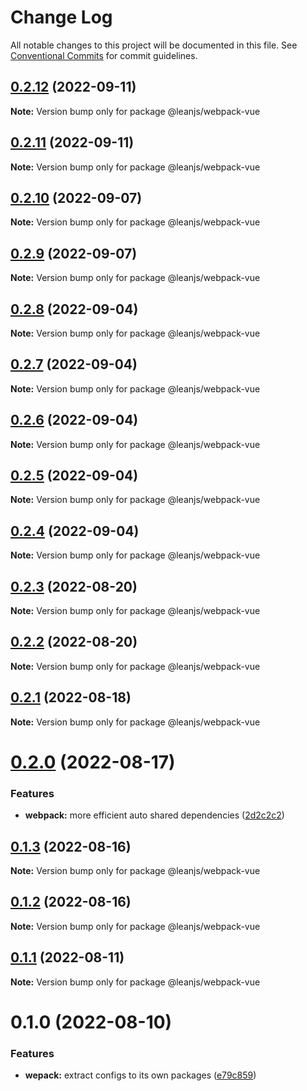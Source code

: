 # Change Log

All notable changes to this project will be documented in this file.
See [Conventional Commits](https://conventionalcommits.org) for commit guidelines.

## [0.2.12](https://github.com/leanjs/leanjs/compare/@leanjs/webpack-vue@0.2.11...@leanjs/webpack-vue@0.2.12) (2022-09-11)

**Note:** Version bump only for package @leanjs/webpack-vue





## [0.2.11](https://github.com/leanjs/leanjs/compare/@leanjs/webpack-vue@0.2.10...@leanjs/webpack-vue@0.2.11) (2022-09-11)

**Note:** Version bump only for package @leanjs/webpack-vue





## [0.2.10](https://github.com/leanjs/leanjs/compare/@leanjs/webpack-vue@0.2.9...@leanjs/webpack-vue@0.2.10) (2022-09-07)

**Note:** Version bump only for package @leanjs/webpack-vue





## [0.2.9](https://github.com/leanjs/leanjs/compare/@leanjs/webpack-vue@0.2.8...@leanjs/webpack-vue@0.2.9) (2022-09-07)

**Note:** Version bump only for package @leanjs/webpack-vue





## [0.2.8](https://github.com/leanjs/leanjs/compare/@leanjs/webpack-vue@0.2.7...@leanjs/webpack-vue@0.2.8) (2022-09-04)

**Note:** Version bump only for package @leanjs/webpack-vue





## [0.2.7](https://github.com/leanjs/leanjs/compare/@leanjs/webpack-vue@0.2.6...@leanjs/webpack-vue@0.2.7) (2022-09-04)

**Note:** Version bump only for package @leanjs/webpack-vue





## [0.2.6](https://github.com/leanjs/leanjs/compare/@leanjs/webpack-vue@0.2.5...@leanjs/webpack-vue@0.2.6) (2022-09-04)

**Note:** Version bump only for package @leanjs/webpack-vue





## [0.2.5](https://github.com/leanjs/leanjs/compare/@leanjs/webpack-vue@0.2.4...@leanjs/webpack-vue@0.2.5) (2022-09-04)

**Note:** Version bump only for package @leanjs/webpack-vue





## [0.2.4](https://github.com/leanjs/leanjs/compare/@leanjs/webpack-vue@0.2.3...@leanjs/webpack-vue@0.2.4) (2022-09-04)

**Note:** Version bump only for package @leanjs/webpack-vue





## [0.2.3](https://github.com/leanjs/leanjs/compare/@leanjs/webpack-vue@0.2.2...@leanjs/webpack-vue@0.2.3) (2022-08-20)

**Note:** Version bump only for package @leanjs/webpack-vue





## [0.2.2](https://github.com/leanjs/leanjs/compare/@leanjs/webpack-vue@0.2.1...@leanjs/webpack-vue@0.2.2) (2022-08-20)

**Note:** Version bump only for package @leanjs/webpack-vue





## [0.2.1](https://github.com/leanjs/leanjs/compare/@leanjs/webpack-vue@0.2.0...@leanjs/webpack-vue@0.2.1) (2022-08-18)

**Note:** Version bump only for package @leanjs/webpack-vue





# [0.2.0](https://github.com/leanjs/leanjs/compare/@leanjs/webpack-vue@0.1.3...@leanjs/webpack-vue@0.2.0) (2022-08-17)


### Features

* **webpack:** more efficient auto shared dependencies ([2d2c2c2](https://github.com/leanjs/leanjs/commit/2d2c2c2f6e83431fc010d19c51ca6cf9c1e8e0fe))





## [0.1.3](https://github.com/leanjs/leanjs/compare/@leanjs/webpack-vue@0.1.2...@leanjs/webpack-vue@0.1.3) (2022-08-16)

**Note:** Version bump only for package @leanjs/webpack-vue





## [0.1.2](https://github.com/leanjs/leanjs/compare/@leanjs/webpack-vue@0.1.1...@leanjs/webpack-vue@0.1.2) (2022-08-16)

**Note:** Version bump only for package @leanjs/webpack-vue





## [0.1.1](https://github.com/leanjs/leanjs/compare/@leanjs/webpack-vue@0.1.0...@leanjs/webpack-vue@0.1.1) (2022-08-11)

**Note:** Version bump only for package @leanjs/webpack-vue





# 0.1.0 (2022-08-10)


### Features

* **wepack:** extract configs to its own packages ([e79c859](https://github.com/leanjs/leanjs/commit/e79c859371cb3bfe779eef21bbe3d55874dc2098))
